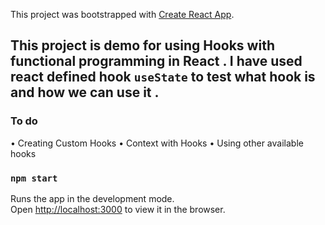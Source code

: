 This project was bootstrapped with [Create React App](https://github.com/facebook/create-react-app).

## This project is demo for using Hooks with functional programming in React . I have used react defined hook `useState` to test what hook is and how we can use it .

### To do

• Creating Custom Hooks
• Context with Hooks
• Using other available hooks

### `npm start`

Runs the app in the development mode.<br>
Open [http://localhost:3000](http://localhost:3000) to view it in the browser.
